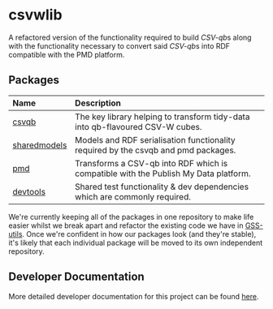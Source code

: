 # csvwlib

A refactored version of the functionality required to build *CSV-qb*s along with the functionality necessary to convert said *CSV-qb*s into RDF compatible with the PMD platform.

## Packages

| Name                                                  | Description                                                                         |
|:------------------------------------------------------|:------------------------------------------------------------------------------------|
| [csvqb](./csvqb/csvqb/README.md)                      | The key library helping to transform tidy-data into qb-flavoured CSV-W cubes.       |
| [sharedmodels](./sharedmodels/sharedmodels/README.md) | Models and RDF serialisation functionality required by the csvqb and pmd packages.  |
| [pmd](./pmd/pmd/README.md)                            | Transforms a CSV-qb into RDF which is compatible with the Publish My Data platform. |
| [devtools](./devtools/devtools/README.md)             | Shared test functionality & dev dependencies which are commonly required.           |

We're currently keeping all of the packages in one repository to make life easier whilst we break apart and refactor the existing code we have in [GSS-utils](https://github.com/GSS-Cogs/gss-utils). Once we're confident in how our packages look (and they're stable), it's likely that each individual package will be moved to its own independent repository.

## Developer Documentation

More detailed developer documentation for this project can be found [here](./docs/developer.md).
